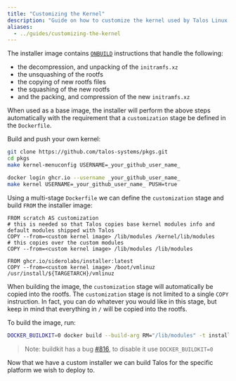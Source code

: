 ```yaml
---
title: "Customizing the Kernel"
description: "Guide on how to customize the kernel used by Talos Linux."
aliases:
  - ../guides/customizing-the-kernel
---
```


The installer image contains [`ONBUILD`](https://docs.docker.com/engine/reference/builder/#onbuild) instructions that handle the following:

- the decompression, and unpacking of the `initramfs.xz`
- the unsquashing of the rootfs
- the copying of new rootfs files
- the squashing of the new rootfs
- and the packing, and compression of the new `initramfs.xz`

When used as a base image, the installer will perform the above steps automatically with the requirement that a `customization` stage be defined in the `Dockerfile`.

Build and push your own kernel:

 ```sh
 git clone https://github.com/talos-systems/pkgs.git
 cd pkgs
 make kernel-menuconfig USERNAME=_your_github_user_name_

 docker login ghcr.io --username _your_github_user_name_
 make kernel USERNAME=_your_github_user_name_ PUSH=true
 ```

Using a multi-stage `Dockerfile` we can define the `customization` stage and build `FROM` the installer image:

```docker
FROM scratch AS customization
# this is needed so that Talos copies base kernel modules info and default modules shipped with Talos
COPY --from=<custom kernel image> /lib/modules /kernel/lib/modules
# this copies over the custom modules
COPY --from=<custom kernel image> /lib/modules /lib/modules

FROM ghcr.io/siderolabs/installer:latest
COPY --from=<custom kernel image> /boot/vmlinuz /usr/install/${TARGETARCH}/vmlinuz
```

When building the image, the `customization` stage will automatically be copied into the rootfs.
The `customization` stage is not limited to a single `COPY` instruction.
In fact, you can do whatever you would like in this stage, but keep in mind that everything in `/` will be copied into the rootfs.

To build the image, run:

```bash
DOCKER_BUILDKIT=0 docker build --build-arg RM="/lib/modules" -t installer:kernel .
```

> Note: buildkit has a bug [#816](https://github.com/moby/buildkit/issues/816), to disable it use `DOCKER_BUILDKIT=0`

Now that we have a custom installer we can build Talos for the specific platform we wish to deploy to.
